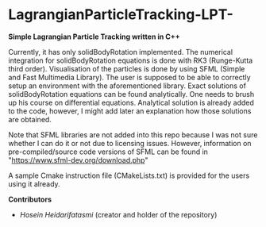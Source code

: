 # LagrangianParticleTracking-LPT-
**Simple Lagrangian Particle Tracking written in C++**

Currently, it has only solidBodyRotation implemented. The numerical integration for solidBodyRotation equations is done with RK3 (Runge-Kutta third order). Visualisation of the particles is done by using SFML (Simple and Fast Multimedia Library). The user is supposed to be able to correctly setup an environment with the aforementioned library. Exact solutions of solidBodyRotation equations can be found analytically. One needs to brush up his course on differential equations. Analytical solution is already added to the code, however, I might add later an explanation how those solutions are obtained.   

Note that SFML libraries are not added into this repo because I was not sure whether I can do it or not due to licensing issues. However, information on pre-compiled/source code versions of SFML can be found in "https://www.sfml-dev.org/download.php"

A sample Cmake instruction file (CMakeLists.txt) is provided for the users using it already. 

**Contributors**
- *Hosein Heidarifatasmi* (creator and holder of the repository)
